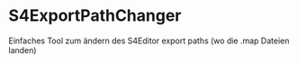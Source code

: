 # S4ExportPathChanger
Einfaches Tool zum ändern des S4Editor export paths (wo die .map Dateien landen)
